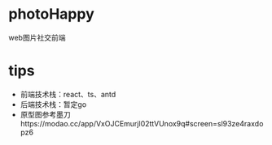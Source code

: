 # photoHappy
web图片社交前端
# tips
* 前端技术栈：react、ts、antd
* 后端技术栈：暂定go
* 原型图参考墨刀https://modao.cc/app/VxOJCEmurjl02ttVUnox9q#screen=sl93ze4raxdopz6
